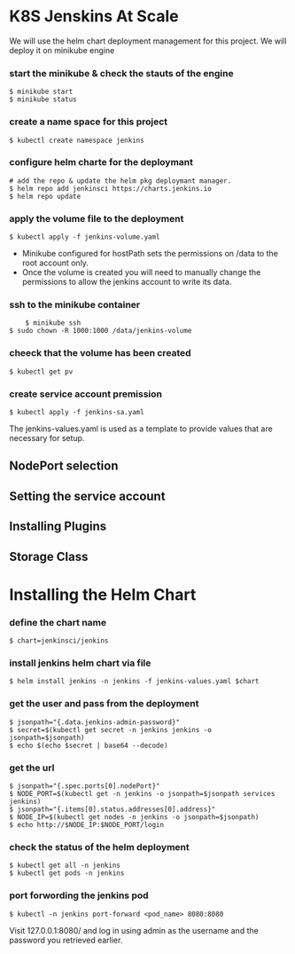 # K8S Jenskins At Scale

We will use the helm chart deployment management for this project. 
We will deploy it on minikube engine


### start the minikube & check the stauts of the engine
	$ minikube start 
	$ minikube status


### create a name space for this project 
	$ kubectl create namespace jenkins


### configure helm charte for the deploymant
   	# add the repo & update the helm pkg deploymant manager.
	$ helm repo add jenkinsci https://charts.jenkins.io
	$ helm repo update


### apply the volume file to the deployment 
	$ kubectl apply -f jenkins-volume.yaml

- Minikube configured for hostPath sets the permissions on /data to the root account only.
- Once the volume is created you will need to manually change the permissions to allow the jenkins account to write its data.


### ssh to the minikube container
        $ minikube ssh
	$ sudo chown -R 1000:1000 /data/jenkins-volume


### cheeck that the volume has been created
	$ kubectl get pv



### create service account premission  
	$ kubectl apply -f jenkins-sa.yaml


The jenkins-values.yaml is used as a template to provide values that are necessary for setup.

## NodePort selection 
## Setting the service account  
## Installing Plugins 
## Storage Class 


# Installing the Helm Chart


### define the chart name 
	$ chart=jenkinsci/jenkins


### install jenkins helm chart via file
	$ helm install jenkins -n jenkins -f jenkins-values.yaml $chart

### get the user and pass from the deployment
	$ jsonpath="{.data.jenkins-admin-password}"
	$ secret=$(kubectl get secret -n jenkins jenkins -o jsonpath=$jsonpath)
	$ echo $(echo $secret | base64 --decode)

### get the url 
	$ jsonpath="{.spec.ports[0].nodePort}"
	$ NODE_PORT=$(kubectl get -n jenkins -o jsonpath=$jsonpath services jenkins)
	$ jsonpath="{.items[0].status.addresses[0].address}"
	$ NODE_IP=$(kubectl get nodes -n jenkins -o jsonpath=$jsonpath)
	$ echo http://$NODE_IP:$NODE_PORT/login



### check the status of the helm deployment
	$ kubectl get all -n jenkins
	$ kubectl get pods -n jenkins


### port forwording the jenkins pod 
	$ kubectl -n jenkins port-forward <pod_name> 8080:8080

Visit 127.0.0.1:8080/ and log in using admin as the username and the password you retrieved earlier.

 
